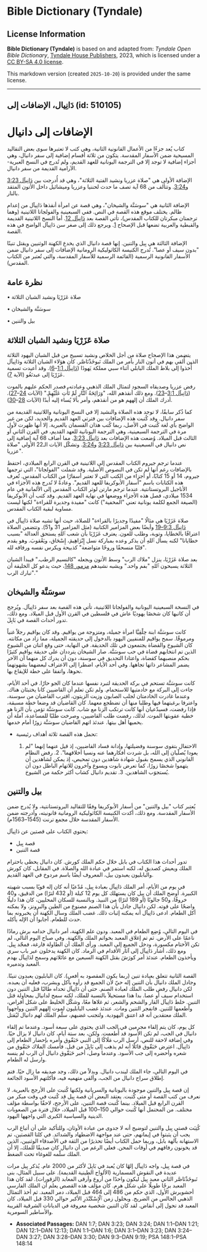 # Bible Dictionary (Tyndale)

## License Information

**Bible Dictionary (Tyndale)** is based on and adapted from: _Tyndale Open Bible Dictionary_, [Tyndale House Publishers](https://tyndaleopenresources.com/), 2023, which is licensed under a [CC BY-SA 4.0 license](https://creativecommons.org/licenses/by-sa/4.0/legalcode.en).

This markdown version (created `2025-10-20`) is provided under the same license.



--------------------------------

## دَانِيال، الإضافات إلى (id: 510105)

الإضافات إلى دانيال
===================

كتاب يُعد جزءًا من الأعمال القانونية الثانية، وهي كتب لا تعتبرها سوى بعض التقاليد المسيحية ضمن الأسفار المقدسة. يتكون من ثلاثة أقسام إضافية إلى سفر دانيال، وهي أجزاء إضافية لا توجد إلا في الترجمة اليونانية للعهد القديم، ولم تُدرج في النسخ العبرية\-الآرامية القديمة من سفر دانيال.

الإضافة الأولى هي "صلاة عزريا ونشيد الفتية الثلاثة"، وهي قد أُدرجت بين [دَانِيآل 3:23](https://ref.ly/Dan3:23) و[3:24](https://ref.ly/Dan3:24). وتتألف من 68 آية تصف ما حدث لحننيا وعزريا وميشائيل داخل الأتون المتقد بالنار.

الإضافة الثانية هي "سوسَنَّة والشيخان"، وهي قصة عن امرأة أنقذها دَانِيآل من إعدام ظالم. يختلف موقع هذه القصة في النص. ففي السبعينية والفولجاتا اللاتينية (وهما ترجمتان مبكرتان للكتاب المقدس)، تأتي القصة بعد [دَانِيآل 12](https://ref.ly/Dan12:1-Dan12:13). أما النسخ اللاتينية القديمة والقبطية والعربية تضعها قبل الإصحاح [1](https://ref.ly/Dan1:1-Dan1:21). ويرجع ذلك إلى صغر سن دَانِيآل الواضح في هذه القصة.

الإضافة الثالثة هي بِيل والتنين. إنها قصة دانيال الذي يخدع الكهنة الوثنيين ويقتل تنينًا "بدون سيف أو عصا". تُدرج الكنيسة الكاثوليكية الرومانية الإضافات إلى سفر دانيال ضمن الأسفار القانونية الرسمية (القائمة الرسمية للأسفار المقدسة، والتي تُعتبر من الكتاب المقدس).

نظرة عامة
---------

• صلاة عَزَرْيَا ونشيد الشبان الثلاثة

• سوسَنَّة والشيخان

• بيل والتنين

صلاة عَزَرْيَا ونشيد الشبان الثلاثة
-----------------------------------

يتضمن هذا الإصحاح صلاة من أجل الخلاص ونشيد تسبيح من قبل الشبان اليهود الثلاثة الذين أُلقي بهم في أتون النار بأمر من الملك نَبوخَذْنَاصَّر. كان هؤلاء الشبان الثلاثة ودَانِيآل أُخذوا إلى بلاط الملك البابلي أثناء سبي مملكة يَهوذَا ([دَانِيآل 1:1](https://ref.ly/Dan1:1-Dan1:6)–[6](https://ref.ly/Dan1:1-Dan1:6)). وقد أعيدت تسمية عَزَرْيَا إلى عبدنَغُو (الآية [7](https://ref.ly/Dan1:7)).

رفض عزريا وصديقاه السجود لتمثال الملك الذهبي وعبادته، فصدر الحكم عليهم بالموت ([دَانِيآل 3:1](https://ref.ly/Dan3:1-Dan3:23)–[23](https://ref.ly/Dan3:1-Dan3:23)). ومع ذلك أنقذهم الله، "وَرَائِحَةُ ٱلنَّارِ لَمْ تَأْتِ عَلَيْهِمْ." (الآيات [24](https://ref.ly/Dan3:24-Dan3:27)–[27](https://ref.ly/Dan3:24-Dan3:27)). أدرك الملك أن إلههم هو من أنقذهم، وأمر بألا يُساء إليه أبدًا (الآيات [28](https://ref.ly/Dan3:28-Dan3:30)–[30](https://ref.ly/Dan3:28-Dan3:30)).

كما ذُكر سابقًا، لا توجد هذه الصلاة والنشيد إلا في النسخ اليونانية واللاتينية القديمة من سفر دانيال. وقد كُتبت هذه الإضافات بين فترتي العهد القديم والجديد، لكن من غير الواضح بأي لغة كُتبت في الأصل، ربما كُتب هذان القسمان بالعبرية. إلا أنها ظهرت لأول مرة في الترجمة السبعينية، وهي الترجمة اليونانية للعهد القديم، في القرن الثاني أو الثالث قبل الميلاد. وُضعت هذه الإضافات بعد [دَانِيآل 3:23](https://ref.ly/Dan3:23). مما أضاف 68 آية إضافية إلى نص دانيال في السبعينية بين [دَانِيآل 3:23](https://ref.ly/Dan3:23) و[3:24](https://ref.ly/Dan3:24). وتشكّل الآيات الـ22 الأولى "صلاة عزريا".

عندما ترجم جيروم الكتاب المقدس إلى اللاتينية في القرن الرابع الميلادي، احتفظ بالإضافات رغم أنها لم تكن في النصوص الأصلية. وقد شملت "الفولجاتا"، التي ترجمها جيروم، 14 أو 15 كتابًا، أو أجزاء من الكتب التي لا تعتبر أسفارًا من الكتاب المقدس. تُعرف هذه الكتابات باسم "أسفار الأبوكريفا للعهد القديم". وعادةً لا تُدرج هذه الأجزاء في الأناجيل البروتستانتية. عندما ترجم مارتن لوثر الكتاب المقدس إلى الألمانية في عام 1534 ميلادي، فصل هذه الأجزاء ووضعها في نهاية العهد القديم. وقد كتب أن الأبوكريفا (الصيغة الجمع لكلمة يونانية تعني "المخفية") كانت "مفيدة وجديرة للقراءة" لكنها ليست مساوية لبقية الكتاب المقدس.

صلاة عَزَرْيَا هي مثالًا "مفيدًا وجديرًا بالقراءة" للصلاة، حيث أنها تشبه صلاة دَانِيآل في [دَانِيآل 9:3–19](https://ref.ly/Dan9:3-Dan9:19) وأيضًا بعض المزامير الكتابية (مثل المزامير 31 و51\). وتتضمن الصلاة اعترافًا بالخطايا، وتوبة، وطلب للعون. يعترف عَزَرْيَا بأن شعب ٱللهِ يستحق العدالة "بسبب خطايانا" لكنه يسأل ٱللهِ أن يذكر وعده بمباركة نسل إِبْرَاهِيمَ، إِسْحَاق، ويَعْقوبَ. وهو يقدم "قلبًا منسحقًا وروحًا متواضعة" كذبيحة ويكرس نفسه ورفاقه لله. 

بعد صلاة عَزَرْيَا، ينزل "ملاك الرب" وسط الأتون ويجعله "كالنسيم الرطب." فيبدأ الشبان الثلاثة يسبحون ٱللهِ "بفم واحد." ويشبه نشيدهم [مزمور 148](https://ref.ly/Ps148:1-Ps148:14)، حيث يدعو كل الخليقة أن "تبارك الرب."

سوسَنَّة والشيخان
-----------------

في النسخة السبعينية اليونانية والفولجاتا اللاتينية، تأتي هذه القصة بعد سفر دَانِيآل. ويُرجح أن كاتبها كان شخصًا يهوديًا عاش في فلسطين في القرن الأول قبل الميلاد. ومع ذلك، تدور أحداث القصة في بَابِلَ.

كانت سوسَنَّة ابنة حِلْقِيَّا امرأة جميلة، ومتزوجة من يواقيم. وقد كان يواقيم رجلاً غنياً ومرموقًا. سمح يواقيم للمنفيين اليهود بالدخول إلى حديقته الجميلة، مما زاد من مكانته. كان الشيوخ والقضاة يجتمعون في تلك الحديقة. في النهاية، حتى وقع اثنان من الشيوخ الذين تم انتخابهم قضاة في حب سوسَنَّة. صار الشيخان يترددان على حديقة يواقيم كثيرًا بحكم منصبهما كقضاة، واعتادا التحديق في سوسنة، دون أن يدرك كل منهما أن الآخر يضمر المشاعر ذاتها تجاهها. وفي أحد الأيام، اضطرا إلى الاعتراف لبعضهما بشهوتهما نحوها، واتفقا على خطة للإيقاع بها.

كانت سوسَنَّة تستحم في بركة الحديقة لتبرد نفسها عندما كان الجو حارًا. في أحد الأيام، جاءت إلى البركة مع خادمتيها للاستحمام. ولم تكن تعلم أن القاضيين كانا يختبئان هناك. وعندما غادرت الخادمتان لجلب الصابون وزيت الزيتون، اقترب القاضيان من سوسنة، واعترفا برغبتهما فيها وطلبا منها أن تضطجع معهما. كان القاضيان قد وضعا خطة مسبقة، فإذا رفضت، فسيدّعيان أنها كانت ترتكب الزنا مع شاب. كانت سوسَنَّة تؤمن بأن الزنا هو خطية عقوبتها الموت. لذلك، رفضت طلب القاضيين، وصرخت طلبًا للمساعدة، آملة أن يحميها أهل بيتها. عندئذ اتهم القاضيان سوسَنَّة زورًا أمام خدمها.

* تحمل هذه القصة ثلاثة أهداف رئيسية:

    1. الاحتفال بتقوى سوسنة وفضيلتها، وإدانة فساد القاضيين، إذ قيل عنهما إنهما "لم يعودا يُصلّيان إلى الله، بل شردت أفكارهما عنه ونسيا أخلاقهما".
        2. رفض النظام القانوني الذي يسمح بقبول شهادة شاهدين دون تمحيص، إذ يمكن لشاهدين أن يتهموا شخصًا زورًا، كما تعرض نابوت ويسوع وآخرون للاتهام الباطل دون أن يُستجوَب الشاهدين.
        3. تقديم دانيال كشاب أكثر حكمة من الشيوخ.

بيل والتنين
-----------

يُعتبر كتاب "بيل والتنين" من أسفار الأبوكريفا وفقًا للتقاليد البروتستانتية، ولا يُدرج ضمن الأسفار المقدسة. ومع ذلك، أكدت الكنيسة الكاثوليكية الرومانية قانونيته، وأدرجته ضمن الأسفار المقدسة خلال مجمع ترنت (1545–1563م).

يحتوي الكتاب على قصتين عن دَانِيآل:

* قصة بِيل
* قصة التنين

تدور أحداث هذا الكتاب في بابل خلال حكم الملك كورش. كان دانيال يحظى باحترام الملك ويعيش كصديق له، لكنه استمر في عبادة الله والصلاة. في المقابل، كان كورش والبابليون يعبدون بيل، المعروف أيضًا باسم مردوخ في العهد القديم.

في يوم من الأيام، أمر الملك دَانِيآل بعبادة بِيل، مُدّعيًا أنه كان إله قويًا بسبب شهيته الكبيرة. أوضح الملك أن بِيل كان يستهلك كل يوم 12 كيلة (أو 432 لترًا) من الدقيق، و40 خروفًا، و50 جالونًا (أو 189 لترًا) من النبيذ. وبالنسبة للسكان المحليين، كان هذا دليلًا واضحًا على قوته. لكن دانيال جادل بأن هذا الصنم مصنوع من الطين والبرونز، ولا يمكنه أكل الطعام. ادعى دَانِيآل أنه يمكنه إثبات ذلك. غضب الملك وسال الكهنة أن يخبرونه بما حدث للطعام. أجابوا أن الإله يأكله.

في اليوم التالي، وُضِع الطعام في المعبد. ودون علم الكهنة، أمر دانيال خدامه برش رمادًا ناعمًا على الأرض. ثم تم إغلاق المعبد بخواتم الملك والكهنة. وفي صباح اليوم التالي، لم تكن الأختام مكسورة، ودخل الجميع إلى المعبد. ورأى الملك أن الطاولة فارغة، فمجّد بِيل. ومع ذلك، أشار دَانِيآل إلى آثار الأقدام في الرماد. كان الكهنة يدخلون عبر باب سري ويأخذون الطعام. عندئذ أمر كورَشَ بقتل الكهنة السبعين مع عائلاتهم وسمح لدَانِيآل بهدم المعبد وتدميره.

القصة الثانية تتعلق بعبادة تنين (ربما يكون المقصود به أفعى). كان البابليون يعبدون تنينًا. وجادل الملك دانيال بأن التنين إله حيّ لأن الجميع قد رأوه يأكل ويشرب، فعليه أن يعبده. لكن دانيال رفض طلب الملك لعبادة الصنم. حتى أن دَانِيآل تحداه طالبًا قتل التنين دون استخدام سيف أو عصا. بدا هذا مستحيلاً بالنسبة للملك، لكنه سمح لدانيال بمحاولة قتل التنين. خلط دَانِيآل القار والشحم والشعر، ثم غلاها معًا، وشكّل الخليط على شكل أقراص، وأطعمها للتنين. فانفجر التنين ومات. عندئذ غضب البابليون لموت إلههم التنين وواجهوا الملك معتقدين أنه قد اعتنق اليهودية. ولتجنب غضبهم، سلّم الملك لهم دانيال ليُقتل.

كل يوم، كان يتم إلقاء مجرمين في الجب الذي يحتوي على سبعة أسود. وعندما تم إلقاء دانيال في الجب، لم تكن الأسود قد أُطعمت. ولكن، بعد ستة أيام، كان دانيال لا يزال حيًا. وفي إضافة لاحقة للنص، أرسل الرب مَلَاكًا إلى النبي حَبَقّوق وأمره بإحضار الطعام إلى دَانِيآل. اعترض حَبَقّوق قائلًا أنه لم يذهب إلى بَابِلَ من قبل. فأمسك الملاك حَبَقّوق من شعره وأحضره إلى جب الأسود. وعندما وصل، أخبر حَبَقّوق دانيال أن الرب لم ينسه وارسل له الطعام.

في اليوم التالي، جاء الملك ليندب دانيال. وبدلاً من ذلك، وجد صديقه ما زال حيًا. فتم إطلاق سراح دانيال من الجب، وألقى متهميه فيه، فأكلتهم الأسود الجائعة.

إن قصة بِيل والتنين موجودة باليونانية والسريانية ولكنها كُتبت على الأرجح بالعبرية. لا نعرف من كتب القصة أو متى كُتبت. يعتقد البعض أن قصة بِيل قد كُتبت في وقت مبكر من القرن الرابع قبل الميلاد. بينما كُتبت قصة التنين، على الأرجح، لاحقًا بواسطة مؤلف مختلف. من المحتمل أنها كُتبت حوالي 150–100 قبل الميلاد، خلال فترة من الصعوبات الدينية والسياسية الكبرى التي واجهها اليهود.

كُتِبَت قصتي بِيل والتنين لتوضيح أنه لا جدوى من عبادة الأوثان، وللتأكيد على أن أتباع الرب يجب أن يثبتوا في إيمانهم، حتى عند مواجهة الاضطهاد والشدائد. في كلتا القصتين، تم الاستهانة بآلهة بابل، وربما حمل الكتاب أيضًا تحذيرًا من الثقة في الأصدقاء الوثنيين، الذين قد يخونون رفاقهم في أوقات المحن. فعلى الرغم من أن دانيال كان صديقًا للملك، إلا أن الملك سلّمه للغوغاء تحت الضغط.

في قصة بِيل، واجه دَانِيآل إلهًا كان يُعبد في بَابِلَ لأكثر من 2000 عام. يُذكر بِيل مرات عديدة في النقوش المسمارية (الألواح الطينية القديمة). على سبيل المثال، بنى نَبوخَذْنَاصَّر الثاني معبد بِيل ليكون واحدًا من أروع وأرقى المعابد (الزقورات). لقد كان هذا المعبد برجًا طويلًا على شكل هرم. كان مؤلف هذه القصص يعلم أن الملك الفارسي أحشويرش الأول، الذي حكم من 486 إلى 464 قبل الميلاد، دمر المعبد. ثم أخذ التمثال الذهبي الجالس من الضريح. وبحلول زمن ٱلْإِسْكَنْدَرِ الأكبر حوالي 330 قبل الميلاد، كان المعبد قد تحول إلى أنقاض. لقد كان التنين شخصية معروفة في الديانات الشرقية القريبة والأساطير السومرية.

* **Associated Passages:** DAN 1:7; DAN 3:23; DAN 3:24; DAN 1:1–DAN 1:21; DAN 12:1–DAN 12:13; DAN 1:1–DAN 1:6; DAN 3:1–DAN 3:23; DAN 3:24–DAN 3:27; DAN 3:28–DAN 3:30; DAN 9:3–DAN 9:19; PSA 148:1–PSA 148:14

